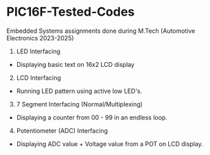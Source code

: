 # PIC16F-Tested-Codes
 Embedded Systems assignments done during M.Tech (Automotive Electronics 2023-2025)

1. LED Interfacing 
- Displaying basic text on 16x2 LCD display  


2. LCD Interfacing
- Running LED pattern using active low LED's.  


3. 7 Segment Interfacing (Normal/Multiplexing)
- Displaying a counter from 00 - 99 in an endless loop.  


4. Potentiometer (ADC) Interfacing 
- Displaying ADC value + Voltage value from a POT on LCD display.  
